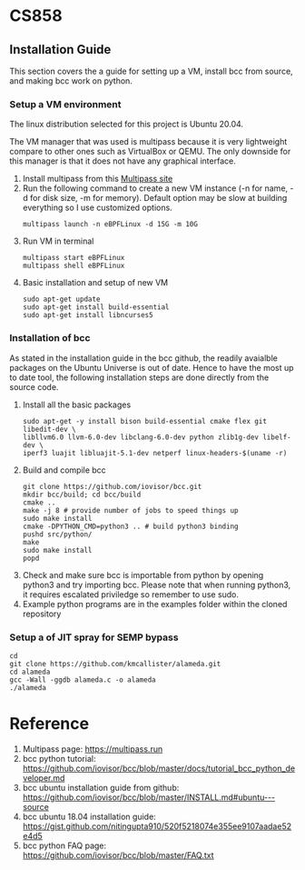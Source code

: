 # CS858

## Installation Guide

This section covers the a guide for setting up a VM, install bcc from source, and making bcc work on python.

### Setup a VM environment

The linux distribution selected for this project is Ubuntu 20.04. 

The VM manager that was used is multipass because it is very lightweight compare to other ones such as VirtualBox or QEMU. The only downside for this manager is that it does not have any graphical interface.

1. Install multipass from this [Multipass site](https://multipass.run)
2. Run the following command to create a new VM instance  (-n for name, -d for disk size, -m for memory). Default option may be slow at building everything so I use customized options.
   ```
   multipass launch -n eBPFLinux -d 15G -m 10G 
   ```
3. Run VM in terminal
   ```
   multipass start eBPFLinux
   multipass shell eBPFLinux
   ```
4. Basic installation and setup of new VM
   ```
   sudo apt-get update
   sudo apt-get install build-essential
   sudo apt-get install libncurses5
   ```

### Installation of bcc

As stated in the installation guide in the bcc github, the readily avaialble packages on the Ubuntu Universe is out of date. Hence to have the most up to date tool, the following installation steps are done directly from the source code.

1. Install all the basic packages
   ```
   sudo apt-get -y install bison build-essential cmake flex git libedit-dev \
   libllvm6.0 llvm-6.0-dev libclang-6.0-dev python zlib1g-dev libelf-dev \
   iperf3 luajit libluajit-5.1-dev netperf linux-headers-$(uname -r)
   ```
2. Build and compile bcc
   ```
   git clone https://github.com/iovisor/bcc.git
   mkdir bcc/build; cd bcc/build
   cmake ..
   make -j 8 # provide number of jobs to speed things up
   sudo make install
   cmake -DPYTHON_CMD=python3 .. # build python3 binding
   pushd src/python/
   make
   sudo make install
   popd
   ```
3. Check and make sure bcc is importable from python by opening python3 and try importing bcc. Please note that when running python3, it requires escalated priviledge so remember to use sudo.
4. Example python programs are in the examples folder within the cloned repository

### Setup a of JIT spray for SEMP bypass

```
cd 
git clone https://github.com/kmcallister/alameda.git
cd alameda
gcc -Wall -ggdb alameda.c -o alameda
./alameda
```

# Reference

1. Multipass page: https://multipass.run
2. bcc python tutorial: https://github.com/iovisor/bcc/blob/master/docs/tutorial_bcc_python_developer.md
3. bcc ubuntu installation guide from github: https://github.com/iovisor/bcc/blob/master/INSTALL.md#ubuntu---source
4. bcc ubuntu 18.04 installation guide: https://gist.github.com/nitingupta910/520f5218074e355ee9107aadae52e4d5
5. bcc python FAQ page: https://github.com/iovisor/bcc/blob/master/FAQ.txt

